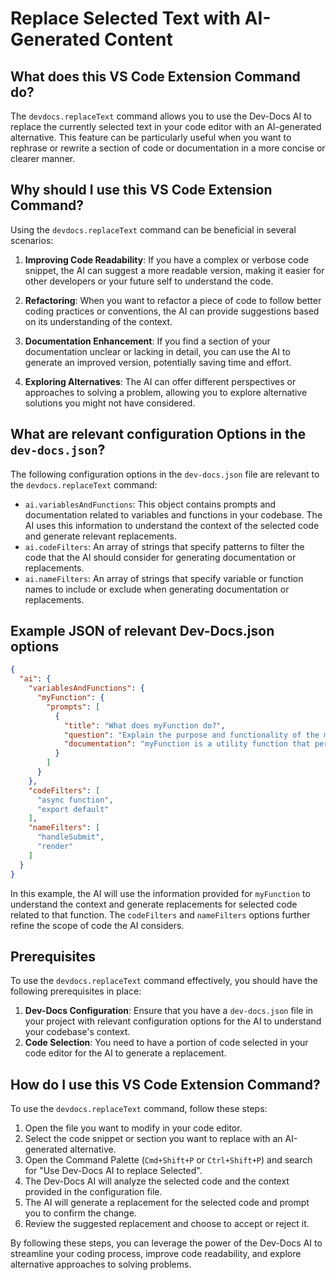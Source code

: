 # Replace Selected Text with AI-Generated Content

## What does this VS Code Extension Command do?

The `devdocs.replaceText` command allows you to use the Dev-Docs AI to replace the currently selected text in your code editor with an AI-generated alternative. This feature can be particularly useful when you want to rephrase or rewrite a section of code or documentation in a more concise or clearer manner.

## Why should I use this VS Code Extension Command?

Using the `devdocs.replaceText` command can be beneficial in several scenarios:

1. **Improving Code Readability**: If you have a complex or verbose code snippet, the AI can suggest a more readable version, making it easier for other developers or your future self to understand the code.

2. **Refactoring**: When you want to refactor a piece of code to follow better coding practices or conventions, the AI can provide suggestions based on its understanding of the context.

3. **Documentation Enhancement**: If you find a section of your documentation unclear or lacking in detail, you can use the AI to generate an improved version, potentially saving time and effort.

4. **Exploring Alternatives**: The AI can offer different perspectives or approaches to solving a problem, allowing you to explore alternative solutions you might not have considered.

## What are relevant configuration Options in the `dev-docs.json`?

The following configuration options in the `dev-docs.json` file are relevant to the `devdocs.replaceText` command:

- `ai.variablesAndFunctions`: This object contains prompts and documentation related to variables and functions in your codebase. The AI uses this information to understand the context of the selected code and generate relevant replacements.
- `ai.codeFilters`: An array of strings that specify patterns to filter the code that the AI should consider for generating documentation or replacements.
- `ai.nameFilters`: An array of strings that specify variable or function names to include or exclude when generating documentation or replacements.

## Example JSON of relevant Dev-Docs.json options

```json
{
  "ai": {
    "variablesAndFunctions": {
      "myFunction": {
        "prompts": [
          {
            "title": "What does myFunction do?",
            "question": "Explain the purpose and functionality of the myFunction function.",
            "documentation": "myFunction is a utility function that performs xyz operations..."
          }
        ]
      }
    },
    "codeFilters": [
      "async function",
      "export default"
    ],
    "nameFilters": [
      "handleSubmit",
      "render"
    ]
  }
}
```

In this example, the AI will use the information provided for `myFunction` to understand the context and generate replacements for selected code related to that function. The `codeFilters` and `nameFilters` options further refine the scope of code the AI considers.

## Prerequisites

To use the `devdocs.replaceText` command effectively, you should have the following prerequisites in place:

1. **Dev-Docs Configuration**: Ensure that you have a `dev-docs.json` file in your project with relevant configuration options for the AI to understand your codebase's context.
2. **Code Selection**: You need to have a portion of code selected in your code editor for the AI to generate a replacement.

## How do I use this VS Code Extension Command?

To use the `devdocs.replaceText` command, follow these steps:

1. Open the file you want to modify in your code editor.
2. Select the code snippet or section you want to replace with an AI-generated alternative.
3. Open the Command Palette (`Cmd+Shift+P` or `Ctrl+Shift+P`) and search for "Use Dev-Docs AI to replace Selected".
4. The Dev-Docs AI will analyze the selected code and the context provided in the configuration file.
5. The AI will generate a replacement for the selected code and prompt you to confirm the change.
6. Review the suggested replacement and choose to accept or reject it.

By following these steps, you can leverage the power of the Dev-Docs AI to streamline your coding process, improve code readability, and explore alternative approaches to solving problems.
  
  
